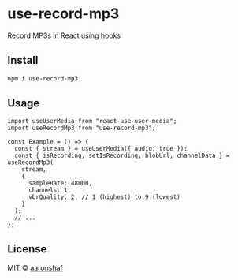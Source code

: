 # use-record-mp3

Record MP3s in React using hooks

## Install

```bash
npm i use-record-mp3
```

## Usage

```tsx
import useUserMedia from "react-use-user-media";
import useRecordMp3 from "use-record-mp3";

const Example = () => {
  const { stream } = useUserMedia({ audio: true });
  const { isRecording, setIsRecording, blobUrl, channelData } = useRecordMp3(
    stream,
    {
      sampleRate: 48000,
      channels: 1,
      vbrQuality: 2, // 1 (highest) to 9 (lowest)
    }
  );
  // ...
};
```

## License

MIT © [aaronshaf](https://github.com/aaronshaf)

